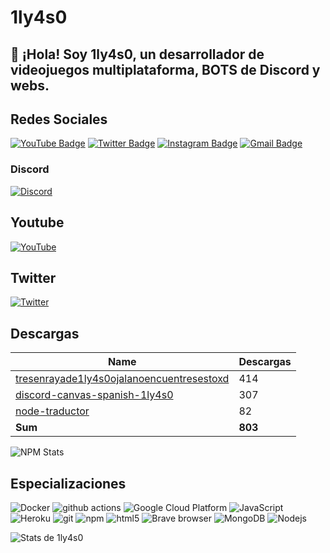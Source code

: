 # 1ly4s0
## 👋 ¡Hola! Soy 1ly4s0, un desarrollador de videojuegos multiplataforma, BOTS de Discord y webs.

## Redes Sociales

[![YouTube Badge](https://img.shields.io/badge/-@TECNO%20BROS-c4302b?style=flat-square&labelColor=c4302b&logo=youtube&logoColor=white&link=https://www.youtube.com/tecnobros)](https://www.youtube.com/tecnobros) [![Twitter Badge](https://img.shields.io/badge/-@1ly4s0-1ca0f1?style=flat-square&labelColor=1ca0f1&logo=twitter&logoColor=white&link=https://twitter.com/1ly4s0)](https://twitter.com/1ly4s0) [![Instagram Badge](https://img.shields.io/badge/-@1ly4s0-F44747?style=flat-square&labelColor=F44747&logo=instagram&logoColor=white&link=https://instagram.com/1ly4s0)](https://instagram.com/1ly4s0) 
[![Gmail Badge](https://img.shields.io/badge/-contacto@tecnobros.ml-c14438?style=flat-square&logo=Gmail&logoColor=white&link=mailto:contacto@tecnobros.ml)](mailto:contacto@tecnobros.ml)

### Discord
[![Discord](https://img.shields.io/discord/885235460178342009?style=for-the-badge)](https://discord.gg/tecnobros)

## Youtube
[![YouTube](https://img.shields.io/youtube/channel/subscribers/UCRrxALZwtn_D5VsSmnkDhAQ?style=for-the-badge)](https://youtube.com/tecnobros)

## Twitter
[![Twitter](https://img.shields.io/twitter/follow/1ly4s0?style=for-the-badge)](https://twitter.com/1ly4s0)

## Descargas


| Name                                                                                                                 | Descargas |
| -------------------------------------------------------------------------------------------------------------------- | --------- |
| [tresenrayade1ly4s0ojalanoencuentresestoxd](https://www.npmjs.com/package/tresenrayade1ly4s0ojalanoencuentresestoxd) | 414       |
| [discord-canvas-spanish-1ly4s0](https://www.npmjs.com/package/discord-canvas-spanish-1ly4s0)                         | 307       |
| [node-traductor](https://www.npmjs.com/package/node-traductor)                                                       | 82        |
| **Sum**                                                                                                              | **803**   |
![NPM Stats](https://img.shields.io/endpoint?url=https%3A%2F%2Fraw.githubusercontent.com%2F1ly4s0_%2Fnpm-statistics%2Fmaster%2Fstats.json)


## Especializaciones
<p>
  <img alt="Docker" src="https://img.shields.io/badge/-Docker-46a2f1?style=flat-square&logo=docker&logoColor=white" />
  <img alt="github actions" src="https://img.shields.io/badge/-Github_Actions-2088FF?style=flat-square&logo=github-actions&logoColor=white" />
  <img alt="Google Cloud Platform" src="https://img.shields.io/badge/-Google_Cloud_Platform-1a73e8?style=flat-square&logo=google-cloud&logoColor=white" />
  <img alt="JavaScript" src="https://img.shields.io/badge/-JavaScript-007ACC?style=flat-square&logo=javascript&logoColor=white" />
  <img alt="Heroku" src="https://img.shields.io/badge/-Heroku-430098?style=flat-square&logo=heroku&logoColor=white" />
  <img alt="git" src="https://img.shields.io/badge/-Git-F05032?style=flat-square&logo=git&logoColor=white" />
  <img alt="npm" src="https://img.shields.io/badge/-NPM-CB3837?style=flat-square&logo=npm&logoColor=white" />
  <img alt="html5" src="https://img.shields.io/badge/-HTML5-E34F26?style=flat-square&logo=html5&logoColor=white" />
  <img alt="Brave browser" src="https://img.shields.io/badge/-Brave_Browser-FB542B?style=flat-square&logo=brave&logoColor=white" />
  <img alt="MongoDB" src="https://img.shields.io/badge/-MongoDB-13aa52?style=flat-square&logo=mongodb&logoColor=white" />
  <img alt="Nodejs" src="https://img.shields.io/badge/-Nodejs-43853d?style=flat-square&logo=Node.js&logoColor=white" />
</p>

![Stats de 1ly4s0](https://github-readme-stats.vercel.app/api?username=1ly4s0&show_icons=true&theme=dracula&hide=stars,issues)

